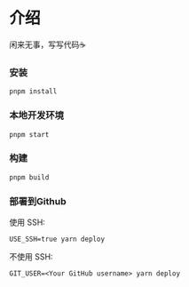 # 介绍
闲来无事，写写代码☕️
### 安装

```
pnpm install
```

### 本地开发环境

```
pnpm start
```

### 构建

```
pnpm build
```

### 部署到Github

使用 SSH:

```
USE_SSH=true yarn deploy
```

不使用 SSH:

```
GIT_USER=<Your GitHub username> yarn deploy
```
